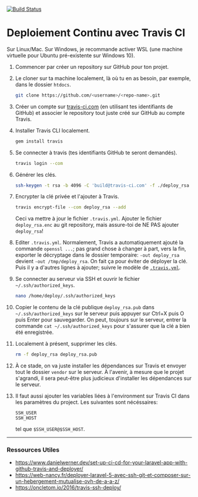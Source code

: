 [![Build Status](https://travis-ci.com/zdettwiler/test-travis-ci.svg?branch=master)](https://travis-ci.com/zdettwiler/test-travis-ci)

# Deploiement Continu avec Travis CI
Sur Linux/Mac. Sur Windows, je recommande activer WSL (une machine virtuelle pour Ubuntu pré-existente sur Windows 10).

1. Commencer par créer un repository sur GitHub pour ton projet.

1. Le cloner sur ta machine localement, là où tu en as besoin, par exemple, dans le dossier `htdocs`.
    ```sh
    git clone https://github.com/<username>/<repo-name>.git
    ```

1. Créer un compte sur [travis-ci.com](https://travis-ci.com) (en utilisant tes identifiants de GitHub) et associer le repository tout juste créé sur GitHub au compte Travis.

1. Installer Travis CLI localement.
    ```sh
    gem install travis
    ```

1. Se connecter à travis (tes identifiants GitHub te seront demandés).
    ```sh
    travis login --com
    ```

1. Générer les clés.
    ```sh
    ssh-keygen -t rsa -b 4096 -C 'build@travis-ci.com' -f ./deploy_rsa
    ```

1. Encrypter la clé privée et l'ajouter à Travis.
    ```sh
    travis encrypt-file --com deploy_rsa --add
    ```
    Ceci va mettre à jour le fichier `.travis.yml`. Ajouter le fichier `deploy_rsa.enc` au git repository, mais assure-toi de NE PAS ajouter `deploy_rsa`!

1. Editer `.travis.yml`. Normalement, Travis a automatiquement ajouté la commande `openssl ...`; pas grand chose à changer à part, vers la fin, exporter le décryptage dans le dossier temporaire: `-out deploy_rsa` devient `-out /tmp/deploy_rsa`. On fait ça pour éviter de déployer la clé. Puis il y a d'autres lignes à ajouter; suivre le modèle de [`.travis.yml`](.travis.yml).

1. Se connecter au serveur via SSH et ouvrir le fichier `~/.ssh/authorized_keys`.
    ```sh
    nano /home/deploy/.ssh/authorized_keys
    ```

1. Copier le contenu de la clé publique `deploy_rsa.pub` dans `~/.ssh/authorized_keys` sur le serveur puis appuyer sur Ctrl+X puis O puis Enter pour sauvegarder. On peut, toujours sur le serveur, entrer la commande `cat ~/.ssh/authorized_keys` pour s'assurer que la clé a bien été enregistrée.

1. Localement à présent, supprimer les clés.
    ```sh
    rm -f deploy_rsa deploy_rsa.pub
    ``` 

1. À ce stade, on va juste installer les dépendances sur Travis et envoyer tout le dossier `vendor` sur le serveur. À l'avenir, à mesure que le projet s'agrandi, il sera peut-être plus judicieux d'installer les dépendances sur le serveur.

1. Il faut aussi ajouter les variables liées à l'environment sur Travis CI dans les paramètres du project. Les suivantes sont nécéssaires:
    ```
    SSH_USER
    SSH_HOST
    ```
    tel que `$SSH_USER@$SSH_HOST`.


---
### Ressources Utiles
- https://www.danielwerner.dev/set-up-ci-cd-for-your-laravel-app-with-github-travis-and-deployer/
- https://web-nancy.fr/deployer-laravel-5-avec-ssh-git-et-composer-sur-un-hebergement-mutualise-ovh-de-a-a-z/
- https://oncletom.io/2016/travis-ssh-deploy/